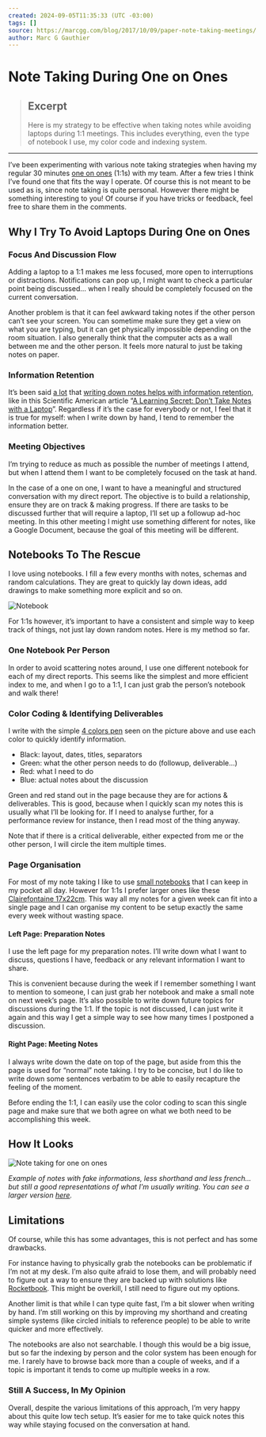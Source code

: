 ```yaml
---
created: 2024-09-05T11:35:33 (UTC -03:00)
tags: []
source: https://marcgg.com/blog/2017/10/09/paper-note-taking-meetings/
author: Marc G Gauthier
---
```


# Note Taking During One on Ones

> ## Excerpt
> Here is my strategy to be effective when taking notes while avoiding laptops during 1:1 meetings. This includes everything, even the type of notebook I use, my color code and indexing system.

---
I’ve been experimenting with various note taking strategies when having my regular 30 minutes [one on ones](https://www.manager-tools.com/2005/07/the-single-most-effective-management-tool-part-1) (1:1s) with my team. After a few tries I think I’ve found one that fits the way I operate. Of course this is not meant to be used as is, since note taking is quite personal. However there might be something interesting to you! Of course if you have tricks or feedback, feel free to share them in the comments.

## Why I Try To Avoid Laptops During One on Ones

### Focus And Discussion Flow

Adding a laptop to a 1:1 makes me less focused, more open to interruptions or distractions. Notifications can pop up, I might want to check a particular point being discussed… when I really should be completely focused on the current conversation.

Another problem is that it can feel awkward taking notes if the other person can’t see your screen. You can sometime make sure they get a view on what you are typing, but it can get physically impossible depending on the room situation. I also generally think that the computer acts as a wall between me and the other person. It feels more natural to just be taking notes on paper.

### Information Retention

It’s been said [a lot](http://journals.sagepub.com/doi/full/10.1177/0956797614524581) that [writing down notes helps with information retention](http://www.npr.org/2016/04/17/474525392/attention-students-put-your-laptops-away), like in this Scientific American article “[A Learning Secret: Don’t Take Notes with a Laptop](https://www.scientificamerican.com/article/a-learning-secret-don-t-take-notes-with-a-laptop/)”. Regardless if it’s the case for everybody or not, I feel that it is true for myself: when I write down by hand, I tend to remember the information better.

### Meeting Objectives

I’m trying to reduce as much as possible the number of meetings I attend, but when I attend them I want to be completely focused on the task at hand.

In the case of a one on one, I want to have a meaningful and structured conversation with my direct report. The objective is to build a relationship, ensure they are on track & making progress. If there are tasks to be discussed further that will require a laptop, I’ll set up a followup ad-hoc meeting. In this other meeting I might use something different for notes, like a Google Document, because the goal of this meeting will be different.

## Notebooks To The Rescue

I love using notebooks. I fill a few every months with notes, schemas and random calculations. They are great to quickly lay down ideas, add drawings to make something more explicit and so on.

![Notebook](https://marcgg.com/assets/blog/notebook.jpg)

For 1:1s however, it’s important to have a consistent and simple way to keep track of things, not just lay down random notes. Here is my method so far.

### One Notebook Per Person

In order to avoid scattering notes around, I use one different notebook for each of my direct reports. This seems like the simplest and more efficient index to me, and when I go to a 1:1, I can just grab the person’s notebook and walk there!

### Color Coding & Identifying Deliverables

I write with the simple [4 colors pen](http://amzn.to/2y2NXeg) seen on the picture above and use each color to quickly identify information.

-   Black: layout, dates, titles, separators
-   Green: what the other person needs to do (followup, deliverable…)
-   Red: what I need to do
-   Blue: actual notes about the discussion

Green and red stand out in the page because they are for actions & deliverables. This is good, because when I quickly scan my notes this is usually what I’ll be looking for. If I need to analyse further, for a performance review for instance, then I read most of the thing anyway.

Note that if there is a critical deliverable, either expected from me or the other person, I will circle the item multiple times.

### Page Organisation

For most of my note taking I like to use [small notebooks](http://amzn.to/2g21DiI) that I can keep in my pocket all day. However for 1:1s I prefer larger ones like these [Clairefontaine 17x22cm](http://amzn.to/2wFiU4j). This way all my notes for a given week can fit into a single page and I can organise my content to be setup exactly the same every week without wasting space.

#### Left Page: Preparation Notes

I use the left page for my preparation notes. I’ll write down what I want to discuss, questions I have, feedback or any relevant information I want to share.

This is convenient because during the week if I remember something I want to mention to someone, I can just grab her notebook and make a small note on next week’s page. It’s also possible to write down future topics for discussions during the 1:1. If the topic is not discussed, I can just write it again and this way I get a simple way to see how many times I postponed a discussion.

#### Right Page: Meeting Notes

I always write down the date on top of the page, but aside from this the page is used for “normal” note taking. I try to be concise, but I do like to write down some sentences verbatim to be able to easily recapture the feeling of the moment.

Before ending the 1:1, I can easily use the color coding to scan this single page and make sure that we both agree on what we both need to be accomplishing this week.

## How It Looks

![Note taking for one on ones](https://marcgg.com/assets/blog/notes1on1small.jpg)

_Example of notes with fake informations, less shorthand and less french... but still a good representations of what I'm usually writing. You can see a larger version [here](https://marcgg.com/assets/blog/notes1on1.jpg)._

## Limitations

Of course, while this has some advantages, this is not perfect and has some drawbacks.

For instance having to physically grab the notebooks can be problematic if I’m not at my desk. I’m also quite afraid to lose them, and will probably need to figure out a way to ensure they are backed up with solutions like [Rocketbook](https://getrocketbook.co.uk/). This might be overkill, I still need to figure out my options.

Another limit is that while I can type quite fast, I’m a bit slower when writing by hand. I’m still working on this by improving my shorthand and creating simple systems (like circled initials to reference people) to be able to write quicker and more effectively.

The notebooks are also not searchable. I though this would be a big issue, but so far the indexing by person and the color system has been enough for me. I rarely have to browse back more than a couple of weeks, and if a topic is important it tends to come up multiple weeks in a row.

### Still A Success, In My Opinion

Overall, despite the various limitations of this approach, I’m very happy about this quite low tech setup. It’s easier for me to take quick notes this way while staying focused on the conversation at hand.
